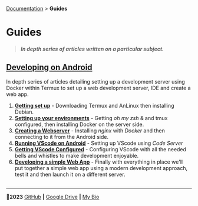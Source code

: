 [Documentation](#) > __Guides__

# Guides

> #### *In depth series of articles written on a particular subject.*

## [__Developing on Android__](developing-on-andrioid/)

In depth series of articles detailing setting up a development server using Docker within Termux to set up a web development server, IDE and create a web app.

1. [__Getting set up__](#) - Downloading Termux and AnLinux then installing Debian.
2. [__Setting up your environments__](#) - Getting *oh my zsh* & and tmux configured, then installing Docker on the server side. 
3. [__Creating a Webserver__](#) - Installing *nginx* with *Docker* and then connecting to it from the Android side.
4. [__Running VScode on Android__](#) - Setting up VScode using *Code Server*
5. [__Getting VScode Configured__](#) - Configuring VScode with all the needed bells and whistles to make development enjoyable.
6. [__Developing a simple Web App__](#) - Finally with everything in place we'll put together a simple web app using a modern development approach, test it and then launch it on a different server.

## 

***

🤍**2023** [GitHub](https://github.com/8rents?tab=repositories) **|** [Google Drive](https://bit.ly/brent-gd) **|** [My Bio](https://my.bio/8rents)
